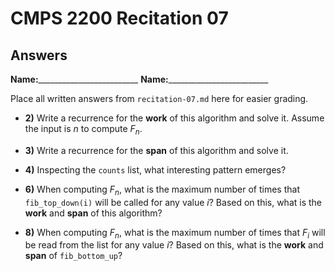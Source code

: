 # CMPS 2200 Recitation 07
## Answers

**Name:**_________________________
**Name:**_________________________


Place all written answers from `recitation-07.md` here for easier grading.



- **2)** Write a recurrence for the **work** of this algorithm and solve it. Assume the input is $n$ to compute $F_n$.

- **3)** Write a recurrence for the **span** of this algorithm and solve it.

- **4)** Inspecting the `counts` list, what interesting pattern emerges?

- **6)** When computing $F_n$, what is the maximum number of times that `fib_top_down(i)` will be called for any value $i$? Based on this, what is the **work** and **span** of this algorithm?

- **8)** When computing $F_n$, what is the maximum number of times that
  $F_i$ will be read from the list for any value $i$? Based on this, what is the **work** and **span** of `fib_bottom_up`?
